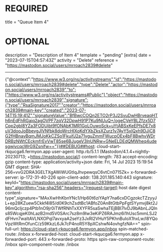 
# REQUIRED
title = "Queue Item 4"
# OPTIONAL
description = "Description of Item 4"
template = "pending"
[extra]
date = "2023-07-15T04:57:43Z"
activity = "Delete"
reference = "https://mastodon.social/users/mrroach2839#delete"

---
{"@context":"https://www.w3.org/ns/activitystreams","id":"https://mastodon.social/users/mrroach2839#delete","type":"Delete","actor":"https://mastodon.social/users/mrroach2839","to":["https://www.w3.org/ns/activitystreams#Public"],"object":"https://mastodon.social/users/mrroach2839","signature":{"type":"RsaSignature2017","creator":"https://mastodon.social/users/mrroach2839#main-key","created":"2023-07-14T15:19:41Z","signatureValue":"BfBwcCOQn2ETO2rP3J2SvuDwHBrveaqHTh6nEdFhRGaiq2agOVPF7zqV32DpwH91P7Ku9NUuQ+/ogeCVeYBLZfzx5D7Cpp2gbI8YZa3FODUjbt9fONAbK1MR1GoLOuwoSck+uYtABSxKeEPfsDE7x8uV3dooJoBbevgJlVNfbk8doWrcHlXoKdYXbZksXZurz1v7AyY5xIQxh9DJjC8G2fHBnavBqmJMJoKkCZSo1FkuifJ2a71yguZmmFWucpOEx4bF8BwhvWDrDRBzNWtCEckmfrEvVwT85se6BJugeV3lnUNRw+GNeELDEdQMWheq4udesgwjvcqcWrG9Zsnifw=="}}##DEBUG##host: cloud-start-rkqucga6.fermyon.app
user-agent: http.rb/5.1.1 (Mastodon/4.1.4+nightly-20230713; +https://mastodon.social/)
content-length: 783
accept-encoding: gzip
content-type: application/activity+json
date: Fri, 14 Jul 2023 15:19:54 GMT
digest: SHA-256=vvG2DRA3GELTXgAWiWUGtIqJhvpewqsC6vtCn0715Zk=
x-forwarded-server: ip-172-31-40-226
spin-client-addr: 138.201.185.140:443
signature: keyId="https://mastodon.social/users/mrroach2839#main-key",algorithm="rsa-sha256",headers="(request-target) host date digest content-type",signature="MAxXwHhKbnYNc1/Hp60t6ziYApY7na6cxDCgzokcTZzyyJL+ep28KZuew5Ckkf4I85/d0K9chZsdtBc1ABfoZ0An8tGtbPpFgtSYymvj8kt2J96mQcIjczp4Ptb1nO9jr0iTWfRNhTxXXYFR5saSwhaTEjBBI7lvDJ9bAbnLJQlns85WcqjeK0hLazB2md5V0SArc7sz8m9Iw3eKiPZ6RAJmz6i1hUsc5mmLSJ2dFHvn7waItAVLNXOPql7avxyaA2seYz3JxRl2VHuY5PKhnBuIoX1hxLw/l8YQoVpzWtRmOfunC/z59KkzL6Jk7cP4noR5Y8pXCshwN4ovhgfzNA=="
spin-full-url: https://cloud-start-rkqucga6.fermyon.app/inbox
spin-matched-route: /inbox
x-forwarded-host: cloud-start-rkqucga6.fermyon.app
x-forwarded-port: 443
x-forwarded-proto: https
spin-raw-component-route: /inbox
spin-component-route: /inbox

